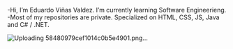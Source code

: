 -Hi, I’m Eduardo Viñas Valdez.
I’m currently learning Software Engineerieng.
-Most of my repositories are private.
Specialized on HTML, CSS, JS, Java and C# / .NET.

![Uploading 58480979cef1014c0b5e4901.png…]()

<!---
PLACEHOLDER
--->
